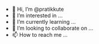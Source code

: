 - 👋 Hi, I’m @pratikkute
- 👀 I’m interested in ...
- 🌱 I’m currently learning ...
- 💞️ I’m looking to collaborate on ...
- 📫 How to reach me ...

<!---
pratikkute/pratikkute is a ✨ special ✨ repository because its `README.md` (this file) appears on your GitHub profile.
You can click the Preview link to take a look at your changes.
--->
